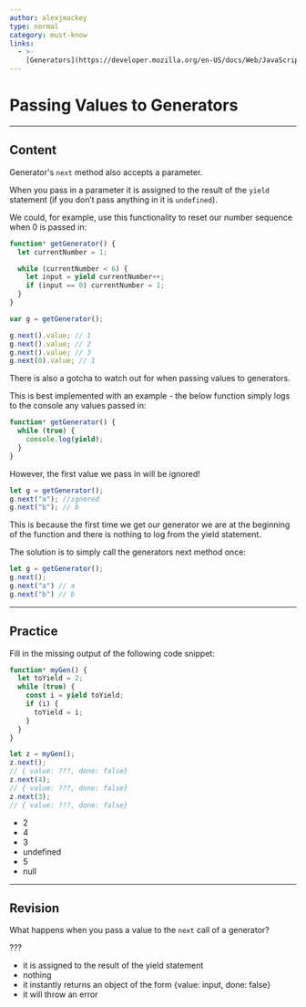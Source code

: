 ```yaml
---
author: alexjmackey
type: normal
category: must-know
links:
  - >-
    [Generators](https://developer.mozilla.org/en-US/docs/Web/JavaScript/Reference/Global_Objects/Generator){documentation}
---
```


# Passing Values to Generators


---

## Content

Generator's `next` method also accepts a parameter.

When you pass in a parameter it is assigned to the result of the `yield` statement (if you don’t pass anything in it is `undefined`).

We could, for example, use this functionality to reset our number sequence when 0 is passed in:

```javascript
function* getGenerator() {
  let currentNumber = 1;

  while (currentNumber < 6) {
    let input = yield currentNumber++;
    if (input == 0) currentNumber = 1;
  }
}

var g = getGenerator();

g.next().value; // 1
g.next().value; // 2
g.next().value; // 3
g.next(0).value; // 1
```

There is also a gotcha to watch out for when passing values to generators.

This is best implemented with an example - the below function simply logs to the console any values passed in:

```javascript
function* getGenerator() {
  while (true) {
    console.log(yield);
  }
}
```

However, the first value we pass in will be ignored!

```javascript
let g = getGenerator();
g.next("a"); //ignored
g.next("b"); // b
```

This is because the first time we get our generator we are at the beginning of the function and there is nothing to log from the yield statement.

The solution is to simply call the generators next method once:

```javascript
let g = getGenerator();
g.next();
g.next("a") // a
g.next("b") // b
```


---

## Practice

Fill in the missing output of the following code snippet:

```javascript
function* myGen() {
  let toYield = 2;
  while (true) {
    const i = yield toYield;
    if (i) {
      toYield = i;
    }
  }
}

let z = myGen();
z.next();
// { value: ???, done: false}
z.next(4);
// { value: ???, done: false}
z.next(3);
// { value: ???, done: false}
```

- 2
- 4
- 3
- undefined
- 5
- null


---

## Revision

What happens when you pass a value to the `next` call of a generator?

???

- it is assigned to the result of the yield statement
- nothing
- it instantly returns an object of the form {value: input, done: false}
- it will throw an error
